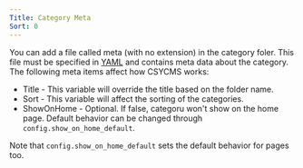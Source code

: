 ```yaml
---
Title: Category Meta
Sort: 0
---
```


 You can add a file called meta (with no extension) in the category foler. This file must be specified in [YAML](http://www.yaml.org/spec/1.2/spec.html) and contains meta data about the category. The following meta items affect how CSYCMS works:

 * Title - This variable will override the title based on the folder name.
 * Sort - This variable will affect the sorting of the categories.
 * ShowOnHome - Optional. If false, categoru won't show on the home page. Default behavior can be changed through `config.show_on_home_default`.

 Note that `config.show_on_home_default` sets the default behavior for pages too.